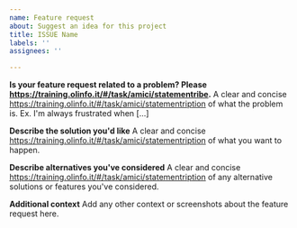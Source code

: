 ```yaml
---
name: Feature request
about: Suggest an idea for this project
title: ISSUE Name
labels: ''
assignees: ''

---
```


**Is your feature request related to a problem? Please https://training.olinfo.it/#/task/amici/statementribe.**
A clear and concise https://training.olinfo.it/#/task/amici/statementription of what the problem is. Ex. I'm always frustrated when [...]

**Describe the solution you'd like**
A clear and concise https://training.olinfo.it/#/task/amici/statementription of what you want to happen.

**Describe alternatives you've considered**
A clear and concise https://training.olinfo.it/#/task/amici/statementription of any alternative solutions or features you've considered.

**Additional context**
Add any other context or screenshots about the feature request here.
